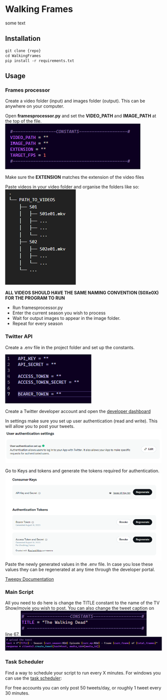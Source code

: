 # Walking Frames

some text

## Installation
```
git clone {repo}
cd WalkingFrames
pip install -r requirements.txt
```

## Usage

### Frames processor
Create a video folder (input) and images folder (output). This can be anywhere on your computer.

Open **framesprocessor.py** and set the **VIDEO_PATH** and **IMAGE_PATH** at the top of the file.
![constants](demos\\constants.png)

Make sure the **EXTENSION** matches the extension of the video files

Paste videos in your video folder and organise the folders like so:\
![file structure](demos\\file-structure.png)

**ALL VIDEOS SHOULD HAVE THE SAME NAMING CONVENTION (S0Xe0X) FOR THE PROGRAM TO RUN**

- Run framesprocessor.py
- Enter the current season you wish to process
- Wait for output images to appear in the image folder.
- Repeat for every season

### Twitter API
Create a .env file in the project folder and set up the constants.

![tokens](demos\\tokens.png)

Create a Twitter developer account and open the [developer dashboard](https://developer.twitter.com/en/portal/dashboard)

In settings make sure you set up user authentication (read and write). This will allow you to post your tweets.
![user auth](demos\\user_auth.png)

Go to Keys and tokens and generate the tokens required for authentication.
![tokens](demos\\consumer_keys.png)
Paste the newly generated values in the .env file. In case you lose these values they can be regenerated at any time through the developer portal.

[Tweepy Documentation](https://docs.tweepy.org/en/stable/)

### Main Script
All you need to do here is change the TITLE constant to the name of the TV Show/movie you wish to post. You can also change the tweet caption on line 67.
![title](demos\\title.png)
![text](demos\\text.png)

### Task Scheduler
Find a way to schedule your script to run every X minutes. For windows you can use the [task scheduler](https://www.youtube.com/watch?v=4n2fC97MNac):

For free accounts you can only post 50 tweets/day, or roughly 1 tweet every 30 minutes.
